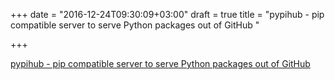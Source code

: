 +++
date = "2016-12-24T09:30:09+03:00"
draft = true
title = "pypihub - pip compatible server to serve Python packages out of GitHub "

+++

<p><a href="https://t.co/GQe3FSbuxb">pypihub - pip compatible server to serve Python packages out of GitHub </a></p>
